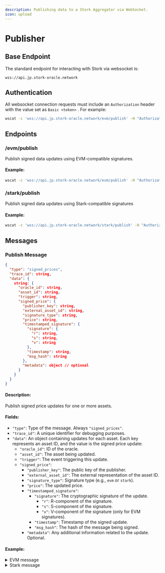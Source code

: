 ```yaml
---
description: Publishing data to a Stork Aggregator via WebSocket.
icon: upload
---
```


# Publisher

## Base Endpoint

The standard endpoint for interacting with Stork via websocket is:

```url
wss://api.jp.stork-oracle.network
```

## Authentication

All websocket connection requests must include an `Authorization` header with the value set as `Basic <token>` . For example:

```bash
wscat -c 'wss://api.jp.stork-oracle.network/evm/publish' -H "Authorization: Basic fakeToken123"
```

## Endpoints

### /evm/publish

Publish signed data updates using EVM-compatible signatures.

#### Example:

```bash
wscat -c 'wss://api.jp.stork-oracle.network/evm/publish' -H "Authorization: Basic fakeToken123"
```

### /stark/publish

Publish signed data updates using Stark-compatible signatures

#### Example:

```bash
wscat -c 'wss://api.jp.stork-oracle.network/stark/publish' -H "Authorization: Basic fakeToken123"
```

## Messages

### Publish Message

```json
{
  "type": "signed_prices",
  "trace_id": string,
  "data": {
    string: {
      "oracle_id": string,
      "asset_id": string,
      "trigger": string,
      "signed_price": {
        "publisher_key": string,
        "external_asset_id": string,
        "signature_type": string,
        "price": string,
        "timestamped_signature": {
          "signature": {
            "r": string,
            "s": string,
            "v": string
          },
          "timestamp": string,
          "msg_hash": string
        },
        "metadata": object // optional
      }
    }
  }
}
```

#### **Description:**

Publish signed price updates for one or more assets.

#### **Fields:**

* `"type"`: Type of the message. Always `"signed_prices"`.
* `"trace_id"`: A unique identifier for debugging purposes.
* `"data"`: An object containing updates for each asset. Each key represents an asset ID, and the value is the signed price update:
  * `"oracle_id"`: ID of the oracle.
  * `"asset_id"`: The asset being updated.
  * `"trigger"`: The event triggering this update.
  * `"signed_price"`:
    * `"publisher_key"`: The public key of the publisher.
    * `"external_asset_id"`: The external representation of the asset ID.
    * `"signature_type"`: Signature type (e.g., `evm` or `stark`).
    * `"price"`: The updated price.
    * `"timestamped_signature"`:
      * `"signature"`: The cryptographic signature of the update.
        * `"r"`: R-component of the signature.
        * `"s"`: S-component of the signature.
        * `"v"`: V-component of the signature (only for EVM signatures).
      * `"timestamp"`: Timestamp of the signed update.
      * `"msg_hash"`: The hash of the message being signed.
    * `"metadata"`: Any additional information related to the update. Optional.

#### **Example:**

<details>

<summary>EVM message</summary>

```json
{
  "type": "signed_prices",
  "trace_id": "a607510a-dd9e-4f3a-991e-79622da7705a",
  "data": {
    "BTCUSD": {
      "oracle_id": "anorith",
      "asset_id": "BTCUSD",
      "trigger": "delta",
      "signed_price": {
        "publisher_key": "0x99e295e85cb07c16b7bb62a44df532a7f2620237",
        "external_asset_id": "BTCUSD",
        "signature_type": "evm",
        "price": "65162563534000004000000",
        "timestamped_signature": {
          "signature": {
            "r": "0xce902399d68a0a28daace3ee18f91484331b18f420243f3421d34ba9f28f8e8a",
            "s": "0x7396001963580285b4d1d9dc58880ee447b89e118c89736d079dc56f52455353",
            "v": "0x1b"
          },
          "timestamp": 1711048112688000000,
          "msg_hash": "0x94d25a6173f3914ae4a9d728669460de5f2866a525d6718587929e6c669c033b"
        },
        "metadata": {}
      }
    }
  }
}
```

</details>

<details>

<summary>Stark message</summary>

```json
{
  "type": "signed_prices",
  "trace_id": "c8a91317-e9fb-450b-89b2-311f0f7ae6b4",
  "data": {
    "BTCUSD": {
      "oracle_id": "anorith",
      "asset_id": "BTCUSD",
      "trigger": "delta",
      "signed_price": {
        "publisher_key": "0x7884106fe3eb409b15060046ff09c8b12795c1e7b1dd5dce4356c73d460d0d3",
        "external_asset_id": "0x42544355534400000000000000000000616e6f72697468",
        "signature_type": "stark",
        "price": "65223032635000000000000",
        "timestamped_signature": {
          "signature": {
            "r": "0x42d558a94fa02c23cc2d7919db7da0f9e892f023f51b31f20cdf0be171ddbb4",
            "s": "0x79f718337da68f6157f008fc22d7678180c45f0ac158451e35571760b922c30"
          },
          "timestamp": 1711048368688000000,
          "msg_hash": "0x879028c00132d8e5ad03796bf684b918c61a6c625d76164c56fc910600762c"
        },
        "metadata": {}
      }
    }
  }
}
```

</details>


